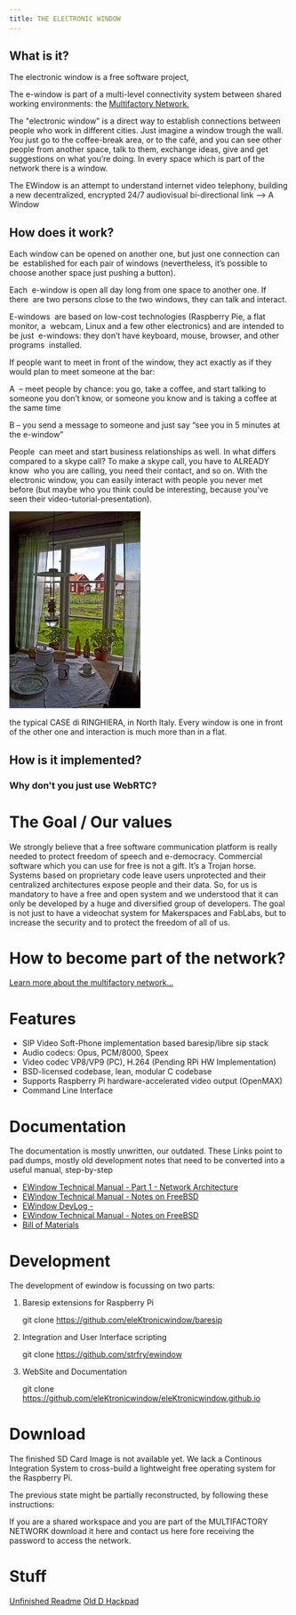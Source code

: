 ```yaml
---
title: THE ELECTRONIC WINDOW
---
```


## What is it?

The electronic window is a free software project,

The e-window is part of a multi-level connectivity system between shared working environments: the [Multifactory Network.](https://windowthroughwall.hackpad.com/ieoqMr6Qvph#Multifactory-Network.)

The "electronic window" is a direct way to establish connections between people who work in different cities. Just imagine a window trough the wall. You just go to the coffee-break area, or to the café, and you can see other people from another space, talk to them, exchange ideas, give and get suggestions on what you’re doing. In every space which is part of the network there is a window.

The EWindow is an attempt to understand internet video telephony,
building a new decentralized, encrypted 24/7 audiovisual bi-directional link --> A Window

## How does it work?

Each window can be opened on another one, but just one connection can be&nbsp; established for each pair of windows (nevertheless, it’s possible to&nbsp; choose another space just pushing a button).

Each&nbsp; e-window is open all day long from one space to another one. If there&nbsp; are two persons close to the two windows, they can talk and interact.

E-windows&nbsp; are based on low-cost technologies (Raspberry Pie, a flat monitor, a&nbsp; webcam, Linux and a few other electronics) and are intended to be just&nbsp; e-windows: they don’t have keyboard, mouse, browser, and other programs&nbsp; installed.

If people want to meet in front of the window, they act exactly as if they would plan to meet someone at the bar:

A&nbsp; – meet people by chance: you go, take a coffee, and start talking to&nbsp; someone you don’t know, or someone you know and is taking a coffee at&nbsp; the same time

B – you send a message to someone and just say “see you in 5 minutes at the e-window”

People&nbsp; can meet and start business relationships as well. In what differs&nbsp; compared to a skype call? To make a skype call, you have to ALREADY know&nbsp; who you are calling, you need their contact, and so on. With the&nbsp; electronic window, you can easily interact with people you never met&nbsp; before (but maybe who you think could be interesting, because you’ve&nbsp; seen their video-tutorial-presentation).


![](Hackpad-D-export-09Dec2016_files/multifactory.jpg)

the typical CASE di RINGHIERA, in North Italy. Every window is one in front of the other one and interaction is much more than in a flat.

## How is it implemented?
### Why don't you just use WebRTC?

# The Goal / Our values

We strongly believe that a free software communication platform is
really needed to protect freedom of speech and e-democracy.
Commercial software which you can use for free is not a gift. It’s a Trojan horse.
Systems based on proprietary code leave users unprotected and their centralized architectures expose people and  their data.
So, for us is mandatory to have a free and open system and we understood
that it can only be developed by a huge and diversified group of developers.
The goal is not just to have a videochat system for Makerspaces and FabLabs, but to increase the security
and to protect the freedom of all of us.



# How to become part of the network?

[Learn more about the multifactory network...](MultifactoryModel.md)



# Features

- SIP Video Soft-Phone implementation based baresip/libre sip stack
- Audio codecs: Opus, PCM/8000, Speex
- Video codec VP8/VP9 (PC), H.264 (Pending RPi HW Implementation)
- BSD-licensed codebase, lean, modular C codebase
- Supports Raspberry Pi hardware-accelerated video output (OpenMAX)
- Command Line Interface

# Documentation

The documentation is mostly unwritten, our outdated.
These Links point to pad dumps, mostly old development notes that need
to be converted into a useful manual, step-by-step

- [EWindow Technical Manual - Part 1 - Network Architecture](manual/EWindow-1.md)
- [EWindow Technical Manual - Notes on FreeBSD](manual/EWindow-on-the-FreeBSD.md)
- [EWindow DevLog - ](manual/EWindow-on-the-FreeBSD.md)
- [EWindow Technical Manual - Notes on FreeBSD](manual/EWindow-on-the-FreeBSD.md)
- [Bill of Materials](manual/EWindow-BOM.md)



Development  
===========

The development of ewindow is focussing on two parts:

1) Baresip extensions for Raspberry Pi

    git clone https://github.com/eleKtronicwindow/baresip

2) Integration and User Interface scripting

    git clone https://github.com/strfry/ewindow

3) WebSite and Documentation

    git clone https://github.com/eleKtronicwindow/eleKtronicwindow.github.io


Download  
========

The finished SD Card Image is not available yet.
We lack a Continous Integration System to cross-build a lightweight
free operating system for the Raspberry Pi.

The previous state might be partially reconstructed,
by following these instructions:

If you are a shared workspace and you are part of the MULTIFACTORY NETWORK
download it here and contact us here fore receiving the password to access the network.




# Stuff

[Unfinished Readme](README.md)
[Old D Hackpad](Hackpad-D-export-09Dec2016.html)


